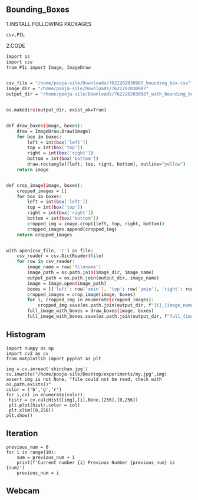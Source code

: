 ## Bounding_Boxes

  1.INSTALL FOLLOWING PACKAGES
  
   ```csv,PIL```
   
  2.CODE
```bash
import os
import csv
from PIL import Image, ImageDraw


csv_file = "/home/pooja-sile/Downloads/7622202030987_bounding_box.csv"
image_dir = "/home/pooja-sile/Downloads/7622202030987"
output_dir = "/home/pooja-sile/Downloads/7622202030987_with_bounding_boxes"


os.makedirs(output_dir, exist_ok=True)


def draw_boxes(image, boxes):
    draw = ImageDraw.Draw(image)
    for box in boxes:
        left = int(box['left'])
        top = int(box['top'])
        right = int(box['right'])
        bottom = int(box['bottom'])
        draw.rectangle([left, top, right, bottom], outline="yellow")
    return image


def crop_image(image, boxes):
    cropped_images = []
    for box in boxes:
        left = int(box['left'])
        top = int(box['top'])
        right = int(box['right'])
        bottom = int(box['bottom'])
        cropped_img = image.crop((left, top, right, bottom))
        cropped_images.append(cropped_img)
    return cropped_images


with open(csv_file, 'r') as file:
    csv_reader = csv.DictReader(file)
    for row in csv_reader:
        image_name = row['filename']
        image_path = os.path.join(image_dir, image_name)
        output_path = os.path.join(output_dir, image_name)
        image = Image.open(image_path)
        boxes = [{'left': row['xmin'], 'top': row['ymin'], 'right': row['xmax'], 'bottom': row['ymax']}]
        cropped_images = crop_image(image, boxes)
        for i, cropped_img in enumerate(cropped_images):
            cropped_img.save(os.path.join(output_dir, f"{i}_{image_name}"))  
        full_image_with_boxes = draw_boxes(image, boxes)
        full_image_with_boxes.save(os.path.join(output_dir, f"full_{image_name}"))
```
## Histogram
```
import numpy as np
import cv2 as cv
from matplotlib import pyplot as plt
 
img = cv.imread('shinchan.jpg')
cv.imwrite("/home/pooja-sile/Desktop/experiments/my.jpg",img)
assert img is not None, "file could not be read, check with os.path.exists()"
color = ('b','g','r')
for i,col in enumerate(color):
 histr = cv.calcHist([img],[i],None,[256],[0,256])
 plt.plot(histr,color = col)
 plt.xlim([0,256])
plt.show()

```
## Iteration
```
previous_num = 0
for i in range(10):
    sum = previous_num + i
    print(f'Current number {i} Previous Number {previous_num} is {sum}')
    previous_num = i
```
## Webcam
```



